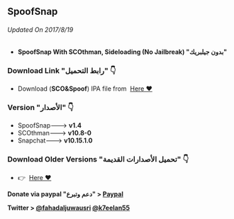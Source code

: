 ## **SpoofSnap**
###### Updated On 2017/8/19
- **SpoofSnap With SCOthman, Sideloading (No Jailbreak) "بدون جيلبريك"**



###  Download Link "رابط التحميل" 👇
 - Download (**SCO&Spoof**) IPA file from  [Here ❤️](https://mega.nz/#!0ZkHnQIb!iaSw7Nbf_tJb2ao2EBBlZziSLbxCk0RyVQCYqsowP14)


### Version "الأصدار" 👇
- SpoofSnap---> **v1.4**
- SCOthman---> **v10.8-0**
- Snapchat---> **v10.15.1.0**

###  Download Older Versions "تحميل الأصدارات القديمة" 👇
 - 👉  [Here ❤️](https://github.com/fahadaljuwausri/SpoofSnap/blob/master/OlderVersions.md)
 
 **Donate via paypal "دعم وتبرع" > [Paypal](https://www.paypal.me/Spoofsnap)**

**Twitter > [@fahadaljuwausri](https://twitter.com/fahadaljuwausri) [@k7eelan55](https://twitter.com/K7eelan55)**

